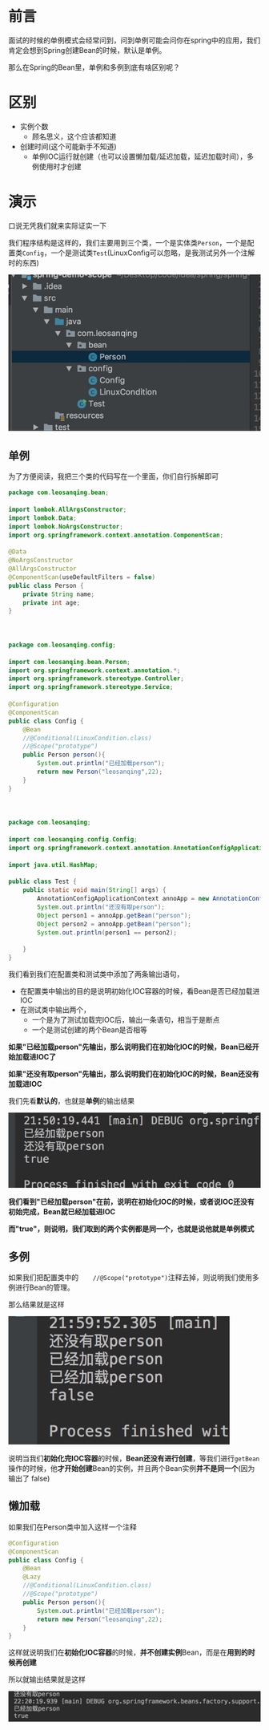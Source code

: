 # 前言

面试的时候的单例模式会经常问到，问到单例可能会问你在spring中的应用，我们肯定会想到Spring创建Bean的时候，默认是单例。

那么在Spring的Bean里，单例和多例到底有啥区别呢？

# 区别



- 实例个数
  - 顾名思义，这个应该都知道
- 创建时间(这个可能新手不知道)
  - 单例IOC运行就创建（也可以设置懒加载/延迟加载，延迟加载时间），多例使用时才创建

# 演示

口说无凭我们就来实际证实一下

我们程序结构是这样的，我们主要用到三个类，一个是实体类`Person`，一个是配置类`Config`，一个是测试类`Test`(LinuxConfig可以忽略，是我测试另外一个注解时的东西)

![](img/Xnip2019-05-09_21-59-19.jpg)

## 单例

为了方便阅读，我把三个类的代码写在一个里面，你们自行拆解即可

```java
package com.leosanqing.bean;

import lombok.AllArgsConstructor;
import lombok.Data;
import lombok.NoArgsConstructor;
import org.springframework.context.annotation.ComponentScan;

@Data
@NoArgsConstructor
@AllArgsConstructor
@ComponentScan(useDefaultFilters = false)
public class Person {
    private String name;
    private int age;
}



package com.leosanqing.config;

import com.leosanqing.bean.Person;
import org.springframework.context.annotation.*;
import org.springframework.stereotype.Controller;
import org.springframework.stereotype.Service;

@Configuration
@ComponentScan
public class Config {
    @Bean
    //@Conditional(LinuxCondition.class)
    //@Scope("prototype")
    public Person person(){
        System.out.println("已经加载person");
        return new Person("leosanqing",22);
    }
}



package com.leosanqing;

import com.leosanqing.config.Config;
import org.springframework.context.annotation.AnnotationConfigApplicationContext;

import java.util.HashMap;

public class Test {
    public static void main(String[] args) {
        AnnotationConfigApplicationContext annoApp = new AnnotationConfigApplicationContext(Config.class);
        System.out.println("还没有取person");
        Object person1 = annoApp.getBean("person");
        Object person2 = annoApp.getBean("person");
        System.out.println(person1 == person2);

    }
}

```

我们看到我们在配置类和测试类中添加了两条输出语句，

- 在配置类中输出的目的是说明初始化IOC容器的时候，看Bean是否已经加载进IOC
- 在测试类中输出两个，
  - 一个是为了测试加载完IOC后，输出一条语句，相当于是断点
  - 一个是测试创建的两个Bean是否相等

**如果"已经加载person"先输出，那么说明我们在初始化IOC的时候，Bean已经开始加载进IOC了**

**如果"还没有取person"先输出，那么说明我们在初始化IOC的时候，Bean还没有加载进IOC**

我们先看**默认的**，也就是**单例**的输出结果

![](img/Xnip2019-05-09_21-59-31.jpg)

**我们看到"已经加载person"在前，说明在初始化IOC的时候，或者说IOC还没有初始完成，Bean就已经加载进IOC**

**而"true"，则说明，我们取到的两个实例都是同一个，也就是说他就是单例模式**

## 多例

如果我们把配置类中的`    //@Scope("prototype")`注释去掉，则说明我们使用多例进行Bean的管理。

那么结果就是这样

![](img/Xnip2019-05-09_22-00-06.jpg)

说明当我们**初始化完IOC容器**的时候，**Bean还没有进行创建**，等我们进行`getBean`操作的时候，他**才开始创建**Bean的实例，并且两个Bean实例**并不是同一个**(因为输出了 false)

## 懒加载

如果我们在Person类中加入这样一个注释

```java
@Configuration
@ComponentScan
public class Config {
    @Bean
    @Lazy
    //@Conditional(LinuxCondition.class)
    //@Scope("prototype")
    public Person person(){
        System.out.println("已经加载person");
        return new Person("leosanqing",22);
    }
}
```

这样就说明我们在**初始化IOC容器**的时候，**并不创建实例**Bean，而是在**用到的时候再创建**

所以就输出结果就是这样

![](img/Xnip2019-05-09_22-20-41.jpg)